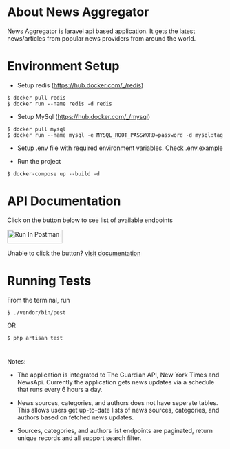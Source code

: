 # About News Aggregator
News Aggregator is laravel api based application. It gets the latest news/articles from popular news providers from around the world.

# Environment Setup

- Setup redis (https://hub.docker.com/_/redis)
```
$ docker pull redis
$ docker run --name redis -d redis
```
- Setup MySql (https://hub.docker.com/_/mysql)
```
$ docker pull mysql
$ docker run --name mysql -e MYSQL_ROOT_PASSWORD=password -d mysql:tag
```
- Setup .env file with required environment variables. Check .env.example

- Run the project
```
$ docker-compose up --build -d
```
# API Documentation
Click on the button below to see list of available endpoints

[<img src="https://run.pstmn.io/button.svg" alt="Run In Postman" style="width: 128px; height: 32px;">](https://god.gw.postman.com/run-collection/4543169-ea5e1c77-ebfc-4b75-a132-70732ca0959b?action=collection%2Ffork&source=rip_markdown&collection-url=entityId%3D4543169-ea5e1c77-ebfc-4b75-a132-70732ca0959b%26entityType%3Dcollection%26workspaceId%3D1e51139c-4324-4ab9-b3e6-8c561a988df4)

Unable to click the button? [visit documentation](https://www.postman.com/olayinka-raheem/news-aggregator-api/documentation/ycr6l0x/news-aggregator)

# Running Tests
From the terminal, run
```
$ ./vendor/bin/pest
```
OR
```
$ php artisan test
```

#
Notes:

- The application is integrated to The Guardian API, New York Times and NewsApi. Currently the application gets news updates via a schedule that runs every 6 hours a day.

- News sources, categories, and authors does not have seperate tables. This allows users get up-to-date lists of news sources, categories, and authors based on fetched news updates.

- Sources, categories, and authors list endpoints are paginated, return unique records and all support search filter.